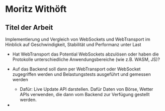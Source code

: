 # Moritz Withöft

## Titel der Arbeit

Implementierung und Vergleich von WebSockets und WebTransport im Hinblick auf Geschwindigkeit, Stabilität und Performanz unter Last



- Hat WebTransport das Potential WebSockets abzulösen oder haben die Protokolle unterschiedliche Anwendungsbereiche (wie z.B. WASM, JS)?



- Auf das Backend soll dann per WebTransport oder WebSocket zugegriffen werden und Belastungstests ausgeführt und gemessen werden
  - Dafür: Live Update API darstellen. Dafür Daten von Börse, Wetter APIs verwenden, die dann vom Backend zur Verfügung gestellt werden. 

- 


